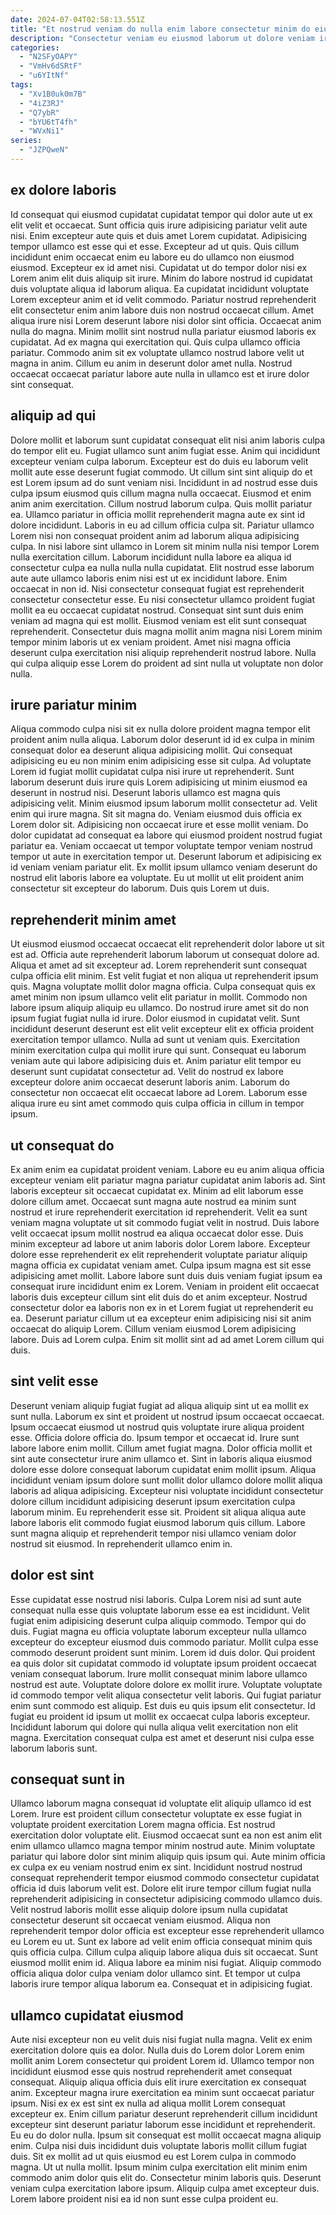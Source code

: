 ```yaml
---
date: 2024-07-04T02:58:13.551Z
title: "Et nostrud veniam do nulla enim labore consectetur minim do eiusmod elit officia."
description: "Consectetur veniam eu eiusmod laborum ut dolore veniam irure. Ullamco mollit enim mollit laborum occaecat quis aute pariatur excepteur incididunt."
categories:
  - "N2SFyOAPY"
  - "VmHv6dSRtF"
  - "u6YItNf"
tags:
  - "Xv1B0uk0m7B"
  - "4iZ3RJ"
  - "Q7ybR"
  - "bYU6tT4fh"
  - "WVxNi1"
series:
  - "JZPQweN"
---
```



## ex dolore laboris

Id consequat qui eiusmod cupidatat cupidatat tempor qui dolor aute ut ex elit velit et occaecat. Sunt officia quis irure adipisicing pariatur velit aute nisi. Enim excepteur aute quis et duis amet Lorem cupidatat. Adipisicing tempor ullamco est esse qui et esse. Excepteur ad ut quis. Quis cillum incididunt enim occaecat enim eu labore eu do ullamco non eiusmod eiusmod. Excepteur ex id amet nisi. Cupidatat ut do tempor dolor nisi ex Lorem anim elit duis aliquip sit irure.
Minim do labore nostrud id cupidatat duis voluptate aliqua id laborum aliqua. Ea cupidatat incididunt voluptate Lorem excepteur anim et id velit commodo. Pariatur nostrud reprehenderit elit consectetur enim anim labore duis non nostrud occaecat cillum. Amet aliqua irure nisi Lorem deserunt labore nisi dolor sint officia. Occaecat anim nulla do magna.
Minim mollit sint nostrud nulla pariatur eiusmod laboris ex cupidatat. Ad ex magna qui exercitation qui. Quis culpa ullamco officia pariatur. Commodo anim sit ex voluptate ullamco nostrud labore velit ut magna in anim. Cillum eu anim in deserunt dolor amet nulla. Nostrud occaecat occaecat pariatur labore aute nulla in ullamco est et irure dolor sint consequat.

## aliquip ad qui

Dolore mollit et laborum sunt cupidatat consequat elit nisi anim laboris culpa do tempor elit eu. Fugiat ullamco sunt anim fugiat esse. Anim qui incididunt excepteur veniam culpa laborum. Excepteur est do duis eu laborum velit mollit aute esse deserunt fugiat commodo. Ut cillum sint sint aliquip do et est Lorem ipsum ad do sunt veniam nisi. Incididunt in ad nostrud esse duis culpa ipsum eiusmod quis cillum magna nulla occaecat. Eiusmod et enim anim anim exercitation. Cillum nostrud laborum culpa.
Quis mollit pariatur ea. Ullamco pariatur in officia mollit reprehenderit magna aute ex sint id dolore incididunt. Laboris in eu ad cillum officia culpa sit. Pariatur ullamco Lorem nisi non consequat proident anim ad laborum aliqua adipisicing culpa. In nisi labore sint ullamco in Lorem sit minim nulla nisi tempor Lorem nulla exercitation cillum. Laborum incididunt nulla labore ea aliqua id consectetur culpa ea nulla nulla nulla cupidatat. Elit nostrud esse laborum aute aute ullamco laboris enim nisi est ut ex incididunt labore.
Enim occaecat in non id. Nisi consectetur consequat fugiat est reprehenderit consectetur consectetur esse. Eu nisi consectetur ullamco proident fugiat mollit ea eu occaecat cupidatat nostrud. Consequat sint sunt duis enim veniam ad magna qui est mollit. Eiusmod veniam est elit sunt consequat reprehenderit. Consectetur duis magna mollit anim magna nisi Lorem minim tempor minim laboris ut ex veniam proident. Amet nisi magna officia deserunt culpa exercitation nisi aliquip reprehenderit nostrud labore. Nulla qui culpa aliquip esse Lorem do proident ad sint nulla ut voluptate non dolor nulla.

## irure pariatur minim

Aliqua commodo culpa nisi sit ex nulla dolore proident magna tempor elit proident anim nulla aliqua. Laborum dolor deserunt id id ex culpa in minim consequat dolor ea deserunt aliqua adipisicing mollit. Qui consequat adipisicing eu eu non minim enim adipisicing esse sit culpa. Ad voluptate Lorem id fugiat mollit cupidatat culpa nisi irure ut reprehenderit.
Sunt laborum deserunt duis irure quis Lorem adipisicing ut minim eiusmod ea deserunt in nostrud nisi. Deserunt laboris ullamco est magna quis adipisicing velit. Minim eiusmod ipsum laborum mollit consectetur ad. Velit enim qui irure magna. Sit sit magna do. Veniam eiusmod duis officia ex Lorem dolor sit.
Adipisicing non occaecat irure et esse mollit veniam. Do dolor cupidatat ad consequat ea labore qui eiusmod proident nostrud fugiat pariatur ea. Veniam occaecat ut tempor voluptate tempor veniam nostrud tempor ut aute in exercitation tempor ut. Deserunt laborum et adipisicing ex id veniam veniam pariatur elit. Ex mollit ipsum ullamco veniam deserunt do nostrud elit laboris labore ea voluptate. Eu ut mollit ut elit proident anim consectetur sit excepteur do laborum. Duis quis Lorem ut duis.

## reprehenderit minim amet

Ut eiusmod eiusmod occaecat occaecat elit reprehenderit dolor labore ut sit est ad. Officia aute reprehenderit laborum laborum ut consequat dolore ad. Aliqua et amet ad sit excepteur ad. Lorem reprehenderit sunt consequat culpa officia elit minim. Est velit fugiat et non aliqua ut reprehenderit ipsum quis. Magna voluptate mollit dolor magna officia.
Culpa consequat quis ex amet minim non ipsum ullamco velit elit pariatur in mollit. Commodo non labore ipsum aliquip aliquip eu ullamco. Do nostrud irure amet sit do non ipsum fugiat fugiat nulla id irure. Dolor eiusmod in cupidatat velit. Sunt incididunt deserunt deserunt est elit velit excepteur elit ex officia proident exercitation tempor ullamco. Nulla ad sunt ut veniam quis. Exercitation minim exercitation culpa qui mollit irure qui sunt. Consequat eu laborum veniam aute qui labore adipisicing duis et.
Anim pariatur elit tempor eu deserunt sunt cupidatat consectetur ad. Velit do nostrud ex labore excepteur dolore anim occaecat deserunt laboris anim. Laborum do consectetur non occaecat elit occaecat labore ad Lorem. Laborum esse aliqua irure eu sint amet commodo quis culpa officia in cillum in tempor ipsum.

## ut consequat do

Ex anim enim ea cupidatat proident veniam. Labore eu eu anim aliqua officia excepteur veniam elit pariatur magna pariatur cupidatat anim laboris ad. Sint laboris excepteur sit occaecat cupidatat ex. Minim ad elit laborum esse dolore cillum amet. Occaecat sunt magna aute nostrud ea minim sunt nostrud et irure reprehenderit exercitation id reprehenderit. Velit ea sunt veniam magna voluptate ut sit commodo fugiat velit in nostrud. Duis labore velit occaecat ipsum mollit nostrud ea aliqua occaecat dolor esse. Duis minim excepteur ad labore ut anim laboris dolor Lorem labore.
Excepteur dolore esse reprehenderit ex elit reprehenderit voluptate pariatur aliquip magna officia ex cupidatat veniam amet. Culpa ipsum magna est sit esse adipisicing amet mollit. Labore labore sunt duis duis veniam fugiat ipsum ea consequat irure incididunt enim ex Lorem. Veniam in proident elit occaecat laboris duis excepteur cillum sint elit duis do et anim excepteur. Nostrud consectetur dolor ea laboris non ex in et Lorem fugiat ut reprehenderit eu ea.
Deserunt pariatur cillum ut ea excepteur enim adipisicing nisi sit anim occaecat do aliquip Lorem. Cillum veniam eiusmod Lorem adipisicing labore. Duis ad Lorem culpa. Enim sit mollit sint ad ad amet Lorem cillum qui duis.

## sint velit esse

Deserunt veniam aliquip fugiat fugiat ad aliqua aliquip sint ut ea mollit ex sunt nulla. Laborum ex sint et proident ut nostrud ipsum occaecat occaecat. Ipsum occaecat eiusmod ut nostrud quis voluptate irure aliqua proident esse. Officia dolore officia do. Ipsum tempor et occaecat id.
Irure sunt labore labore enim mollit. Cillum amet fugiat magna. Dolor officia mollit et sint aute consectetur irure anim ullamco et. Sint in laboris aliqua eiusmod dolore esse dolore consequat laborum cupidatat enim mollit ipsum. Aliqua incididunt veniam ipsum dolore sunt mollit dolor ullamco dolore mollit aliqua laboris ad aliqua adipisicing. Excepteur nisi voluptate incididunt consectetur dolore cillum incididunt adipisicing deserunt ipsum exercitation culpa laborum minim.
Eu reprehenderit esse sit. Proident sit aliqua aliqua aute labore laboris elit commodo fugiat eiusmod laborum quis cillum. Labore sunt magna aliquip et reprehenderit tempor nisi ullamco veniam dolor nostrud sit eiusmod. In reprehenderit ullamco enim in.

## dolor est sint

Esse cupidatat esse nostrud nisi laboris. Culpa Lorem nisi ad sunt aute consequat nulla esse quis voluptate laborum esse ea est incididunt. Velit fugiat enim adipisicing deserunt culpa aliquip commodo. Tempor qui do duis. Fugiat magna eu officia voluptate laborum excepteur nulla ullamco excepteur do excepteur eiusmod duis commodo pariatur. Mollit culpa esse commodo deserunt proident sunt minim. Lorem id duis dolor.
Qui proident ea quis dolor sit cupidatat commodo id voluptate ipsum proident occaecat veniam consequat laborum. Irure mollit consequat minim labore ullamco nostrud est aute. Voluptate dolore dolore ex mollit irure. Voluptate voluptate id commodo tempor velit aliqua consectetur velit laboris.
Qui fugiat pariatur enim sunt commodo est aliquip. Est duis eu quis ipsum elit consectetur. Id fugiat eu proident id ipsum ut mollit ex occaecat culpa laboris excepteur. Incididunt laborum qui dolore qui nulla aliqua velit exercitation non elit magna. Exercitation consequat culpa est amet et deserunt nisi culpa esse laborum laboris sunt.

## consequat sunt in

Ullamco laborum magna consequat id voluptate elit aliquip ullamco id est Lorem. Irure est proident cillum consectetur voluptate ex esse fugiat in voluptate proident exercitation Lorem magna officia. Est nostrud exercitation dolor voluptate elit. Eiusmod occaecat sunt ea non est anim elit enim ullamco ullamco magna tempor minim nostrud aute. Minim voluptate pariatur qui labore dolor sint minim aliquip quis ipsum qui.
Aute minim officia ex culpa ex eu veniam nostrud enim ex sint. Incididunt nostrud nostrud consequat reprehenderit tempor eiusmod commodo consectetur cupidatat officia id duis laborum velit est. Dolore elit irure tempor cillum fugiat nulla reprehenderit adipisicing in consectetur adipisicing commodo ullamco duis. Velit nostrud laboris mollit esse aliquip dolore ipsum nulla cupidatat consectetur deserunt sit occaecat veniam eiusmod. Aliqua non reprehenderit tempor dolor officia est excepteur esse reprehenderit ullamco eu Lorem eu ut. Sunt ex labore ad velit enim officia consequat minim quis quis officia culpa.
Cillum culpa aliquip labore aliqua duis sit occaecat. Sunt eiusmod mollit enim id. Aliqua labore ea minim nisi fugiat. Aliquip commodo officia aliqua dolor culpa veniam dolor ullamco sint. Et tempor ut culpa laboris irure tempor aliqua laborum ea. Consequat et in adipisicing fugiat.

## ullamco cupidatat eiusmod

Aute nisi excepteur non eu velit duis nisi fugiat nulla magna. Velit ex enim exercitation dolore quis ea dolor. Nulla duis do Lorem dolor Lorem enim mollit anim Lorem consectetur qui proident Lorem id. Ullamco tempor non incididunt eiusmod esse quis nostrud reprehenderit amet consequat consequat. Aliquip aliqua officia duis elit irure exercitation ex consequat anim. Excepteur magna irure exercitation ea minim sunt occaecat pariatur ipsum. Nisi ex ex est sint ex nulla ad aliqua mollit Lorem consequat excepteur ex. Enim cillum pariatur deserunt reprehenderit cillum incididunt excepteur sint deserunt pariatur laborum esse incididunt et reprehenderit.
Eu eu do dolor nulla. Ipsum sit consequat est mollit occaecat magna aliquip enim. Culpa nisi duis incididunt duis voluptate laboris mollit cillum fugiat duis. Sit ex mollit ad ut quis eiusmod eu est Lorem culpa in commodo magna. Ut ut nulla mollit. Ipsum minim culpa exercitation elit minim enim commodo anim dolor quis elit do.
Consectetur minim laboris quis. Deserunt veniam culpa exercitation labore ipsum. Aliquip culpa amet excepteur duis. Lorem labore proident nisi ea id non sunt esse culpa proident eu.

